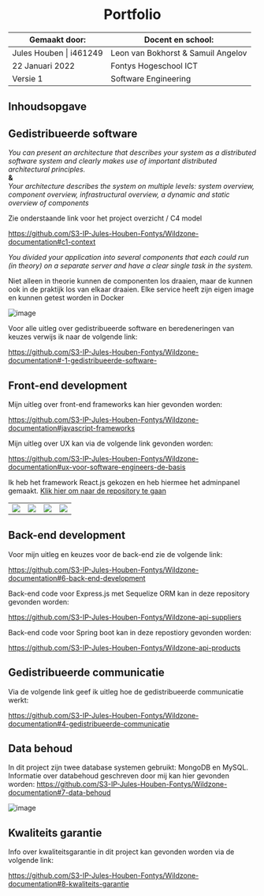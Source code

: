 <h1 align="center">Portfolio</h1>

<div align="center">

| Gemaakt door:           | Docent en school:     |
|-------------------------|-----------------------|
| Jules Houben \| i461249 | Leon van Bokhorst & Samuil Angelov    |
| 22 Januari 2022        | Fontys Hogeschool ICT |
| Versie 1                | Software Engineering  |
  
  </div>
  
  ## Inhoudsopgave
  
  <h2 id="gedistribueerde">Gedistribueerde software</h2>
  
  *You can present an architecture that describes your system as a distributed software system and clearly makes use of important distributed architectural principles.* <br> **&** <br> *Your architecture describes the system on multiple levels: system overview, component overview, infrastructural overview, a dynamic and static overview of components*
  
  Zie onderstaande link voor het project overzicht / C4 model
  
https://github.com/S3-IP-Jules-Houben-Fontys/Wildzone-documentation#c1-context

*You divided your application into several components that each could run (in theory) on a separate server and have a clear single task in the system.*

Niet alleen in theorie kunnen de componenten los draaien, maar de kunnen ook in de praktijk los van elkaar draaien. Elke service heeft zijn eigen image en kunnen getest worden in Docker

![image](https://user-images.githubusercontent.com/73841047/150634742-891346e2-fd64-40a5-a73a-d95b5026b8ab.png)

Voor alle uitleg over gedistribueerde software en beredeneringen van keuzes verwijs ik naar de volgende link:

https://github.com/S3-IP-Jules-Houben-Fontys/Wildzone-documentation#-1-gedistribueerde-software-

  <h2 id="front-end">Front-end development</h2>
  Mijn uitleg over front-end frameworks kan hier gevonden worden:
  
 https://github.com/S3-IP-Jules-Houben-Fontys/Wildzone-documentation#javascript-frameworks
 
  Mijn uitleg over UX kan via de volgende link gevonden worden:
  
  https://github.com/S3-IP-Jules-Houben-Fontys/Wildzone-documentation#ux-voor-software-engineers-de-basis
  
  Ik heb het framework React.js gekozen en heb hiermee het adminpanel gemaakt. <a href="https://github.com/S3-IP-Jules-Houben-Fontys/Wildzone-front-end-adminpanel">Klik hier om naar de repository te gaan</a>
 
<table>
    <tr>
      <td><img src="https://user-images.githubusercontent.com/73841047/150635046-d303f142-bb36-425c-9d66-d8a4de9a372e.png"></td>
      <td><img src="https://user-images.githubusercontent.com/73841047/150635059-2d52d32a-b945-4fbd-ad5b-1c8ad6a5679e.png"></td>
      <td><img src="https://user-images.githubusercontent.com/73841047/150635065-8e88f426-16db-4d49-8bfc-9771cf9eaa94.png"></td>
      <td><img src="https://user-images.githubusercontent.com/73841047/150635087-742f7db0-6302-47b9-b540-c998386bff23.png"></td>
  </tr>
</table>

<h2 id="back-end">Back-end development</h2>

Voor mijn uitleg en keuzes voor de back-end zie de volgende link:

https://github.com/S3-IP-Jules-Houben-Fontys/Wildzone-documentation#6-back-end-development

Back-end code voor Express.js met Sequelize ORM kan in deze repository gevonden worden:

https://github.com/S3-IP-Jules-Houben-Fontys/Wildzone-api-suppliers

Back-end code voor Spring boot kan in deze repostiory gevonden worden:

https://github.com/S3-IP-Jules-Houben-Fontys/Wildzone-api-products

<h2 id="communicatie">Gedistribueerde communicatie</h2>

Via de volgende link geef ik uitleg hoe de gedistribueerde communicatie werkt:

https://github.com/S3-IP-Jules-Houben-Fontys/Wildzone-documentation#4-gedistribueerde-communicatie

<h2 id="databehoud">Data behoud</h2>

In dit project zijn twee database systemen gebruikt: MongoDB en MySQL. Informatie over databehoud geschreven door mij kan hier gevonden worden:
https://github.com/S3-IP-Jules-Houben-Fontys/Wildzone-documentation#7-data-behoud

![image](https://user-images.githubusercontent.com/73841047/150636118-8d3bd6ab-bfcc-43ea-ba16-804cf95e66ee.png)

<h2 id="kwaliteit">Kwaliteits garantie</h2>

Info over kwaliteitsgarantie in dit project kan gevonden worden via de volgende link:

https://github.com/S3-IP-Jules-Houben-Fontys/Wildzone-documentation#8-kwaliteits-garantie


